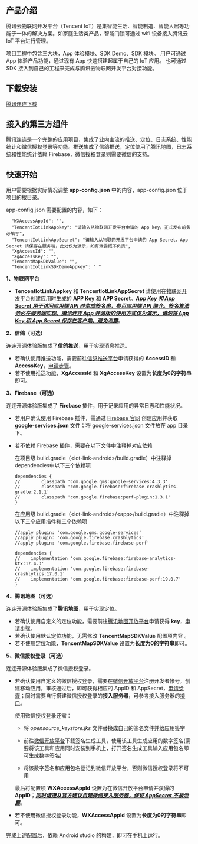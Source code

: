 ## 产品介绍

腾讯云物联网开发平台（Tencent IoT）是集智能生活、智能制造、智能人居等功能于一体的解决方案。如家庭生活类产品，智能门锁可通过 wifi 设备接入腾讯云 IoT 平台进行管理。

项目工程中包含三大块，App 体验模块、SDK Demo、SDK 模块。 用户可通过 App 体验产品功能，通过现有 App 快速搭建起属于自己的 IoT 应用。 也可通过 SDK 接入到自己的工程来完成与腾讯云物联网开发平台对接功能。

## 下载安装

[腾讯连连下载](https://github.com/tencentyun/iot-link-android/wiki/下载安装)

## 接入的第三方组件

腾讯连连是一个完整的应用项目，集成了业内主流的推送、定位、日志系统、性能统计和微信授权登录等功能。推送集成了信鸽推送，定位使用了腾讯地图，日志系统和性能统计依赖 Firebase，微信授权登录则需要微信的支持。

## 快速开始

用户需要根据实际情况调整 **app-config.json** 中的内容，app-config.json 位于项目的根目录。

app-config.json 需要配置的内容，如下：

```
  "WXAccessAppId": "",
  "TencentIotLinkAppkey": "请输入从物联网开发平台申请的 App key，正式发布前务必填写",
  "TencentIotLinkAppSecret": "请输入从物联网开发平台申请的 App Secret，App Secret 请保存在服务端，此处仅为演示，如有泄露概不负责",
  "XgAccessId": "",
  "XgAccessKey": "",
  "TencentMapSDKValue": "",
  "TencentIotLinkSDKDemoAppkey": " "
````

**1、物联网平台**

* **TencentIotLinkAppkey** 和 **TencentIotLinkAppSecret** 请使用在[物联网开发平台](https://cloud.tencent.com/product/iotexplorer)创建应用时生成的 **APP Key** 和 **APP Secret**。<u>***App Key 和 App Secret 用于访问应用端 API 时生成签名串，参见[应用端 API 简介](https://cloud.tencent.com/document/product/1081/40773)。签名算法务必在服务端实现，腾讯连连 App 开源版的使用方式仅为演示，请勿将 App Key 和 App Secret 保存在客户端，避免泄露***</u>。

**2、信鸽（可选）**

连连开源体验版集成了**信鸽推送**，用于实现消息推送。

* 若确认使用推送功能，需要前往[信鸽推送平台](https://cloud.tencent.com/product/tpns?fromSource=gwzcw.2454256.2454256.2454256&utm_medium=cpc&utm_id=gwzcw.2454256.2454256.2454256)申请获得的 **AccessID** 和 **AccessKey**，[申请步骤](https://cloud.tencent.com/product/tpns/getting-started)。
* 若不使用推送功能，**XgAccessId** 和 **XgAccessKey**  设置为**长度为0的字符串**即可。

**3、Firebase（可选）**

连连开源体验版集成了 **Firebase** 插件，用于记录应用的异常日志和性能状况。

* 若用户确认使用 Firebase 插件，需通过 [Firebase 官网](https://firebase.google.cn/?hl=zh-cn) 创建应用并获取 **google-services.json** 文件；将 google-services.json 文件放在 app 目录下。
* 若不依赖 Firebase 插件，需要在以下文件中注释掉对应依赖
  
  在项目级 build.gradle（&lt;iot-link-android&gt;/build.gradle）中注释掉dependencies中以下三个依赖项
  
  ```
  dependencies {
  //        classpath 'com.google.gms:google-services:4.3.3'
  //        classpath 'com.google.firebase:firebase-crashlytics-gradle:2.1.1'
  //        classpath 'com.google.firebase:perf-plugin:1.3.1'
  }
  ```
  
  在应用级 build.gradle（&lt;iot-link-android&gt;/&lt;app&gt;/build.gradle）中注释掉以下三个应用插件和三个依赖项
  
  ```
  //apply plugin: 'com.google.gms.google-services'
  //apply plugin: 'com.google.firebase.crashlytics'
  //apply plugin: 'com.google.firebase.firebase-perf'
  
  dependencies {
  //    implementation 'com.google.firebase:firebase-analytics-ktx:17.4.3'
  //    implementation 'com.google.firebase:firebase-crashlytics:17.0.1'
  //    implementation 'com.google.firebase:firebase-perf:19.0.7'
  }
  ```

**4、腾讯地图（可选）**

连连开源体验版集成了**腾讯地图**，用于实现定位。

* 若确认使用自定义的定位功能，需要前往[腾讯地图开放平台](https://lbs.qq.com/)申请获得 **key**，[申请步骤](https://lbs.qq.com/mobile/androidLocationSDK/androidGeoGuide/androidGeoCreat)。
* 若确认使用默认定位功能，无需修改 **TencentMapSDKValue** 配置项内容 。
* 若不使用定位功能，**TencentMapSDKValue** 设置为**长度为0的字符串**即可。

**5、微信授权登录（可选）**

连连开源体验版集成了微信授权登录。

* 若确认使用自定义的微信授权登录，需要在[微信开放平台](https://open.weixin.qq.com/)注册开发者帐号，创建移动应用，审核通过后，即可获得相应的 AppID 和 AppSecret，[申请步骤](https://developers.weixin.qq.com/doc/oplatform/Mobile_App/WeChat_Login/Development_Guide.html)；同时需要自行搭建微信授权登录的**接入服务器**，可参考接入服务器的[接口](https://cloud.tencent.com/document/product/1081/40781)。
  
  使用微信授权登录还需：
  
  - 将 *opensource_keystore.jks* 文件替换成自己的签名文件并给应用签字
  - 前往[微信开放平台](https://developers.weixin.qq.com/doc/oplatform/Downloads/Android_Resource.html)下载签名生成工具，使用该工具生成应用的数字签名(需要将该工具和应用同时安装到手机上，打开签名生成工具输入应用包名即可生成数字签名)
    
  - 将该数字签名和应用包名登记到微信开放平台，否则微信授权登录将不可用
  
  最后将配置项 **WXAccessAppId** 设置为在微信开放平台申请并获得的 **AppID**；***<u>同时请遵从官方建议自建微信接入服务器，保证 AppSecret 不被泄露</u>***。
* 若不使用微信授权登录功能，**WXAccessAppId** 设置为**长度为0的字符串**即可。

完成上述配置后，依赖 Android studio 的构建，即可在手机上运行。



